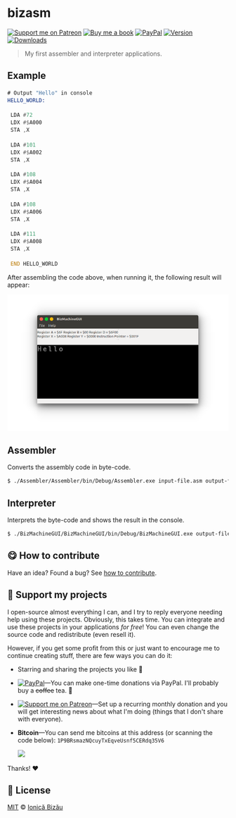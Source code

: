 
# bizasm

 [![Support me on Patreon][badge_patreon]][patreon] [![Buy me a book][badge_amazon]][amazon] [![PayPal][badge_paypal_donate]][paypal-donations] [![Version](https://img.shields.io/npm/v/bizasm.svg)](https://www.npmjs.com/package/bizasm) [![Downloads](https://img.shields.io/npm/dt/bizasm.svg)](https://www.npmjs.com/package/bizasm)

> My first assembler and interpreter applications.

## Example
```asm
# Output "Hello" in console
HELLO_WORLD:

 LDA #72
 LDX #$A000
 STA ,X

 LDA #101
 LDX #$A002
 STA ,X

 LDA #108
 LDX #$A004
 STA ,X

 LDA #108
 LDX #$A006
 STA ,X

 LDA #111
 LDX #$A008
 STA ,X

 END HELLO_WORLD
```

After assembling the code above, when running it, the following result will appear:

![Screenshot](./screenshots/1.png)

## Assembler

Converts the assembly code in byte-code.

```sh
$ ./Assembler/Assembler/bin/Debug/Assembler.exe input-file.asm output-file.biz
```
## Interpreter

Interprets the byte-code and shows the result in the console.

```sh
$ ./BizMachineGUI/BizMachineGUI/bin/Debug/BizMachineGUI.exe output-file.biz
```

## :yum: How to contribute
Have an idea? Found a bug? See [how to contribute][contributing].


## :sparkling_heart: Support my projects

I open-source almost everything I can, and I try to reply everyone needing help using these projects. Obviously,
this takes time. You can integrate and use these projects in your applications *for free*! You can even change the source code and redistribute (even resell it).

However, if you get some profit from this or just want to encourage me to continue creating stuff, there are few ways you can do it:

 - Starring and sharing the projects you like :rocket:
 - [![PayPal][badge_paypal]][paypal-donations]—You can make one-time donations via PayPal. I'll probably buy a ~~coffee~~ tea. :tea:
 - [![Support me on Patreon][badge_patreon]][patreon]—Set up a recurring monthly donation and you will get interesting news about what I'm doing (things that I don't share with everyone).
 - **Bitcoin**—You can send me bitcoins at this address (or scanning the code below): `1P9BRsmazNQcuyTxEqveUsnf5CERdq35V6`

    ![](https://i.imgur.com/z6OQI95.png)

Thanks! :heart:



## :scroll: License

[MIT][license] © [Ionică Bizău][website]

[badge_patreon]: http://ionicabizau.github.io/badges/patreon.svg
[badge_amazon]: http://ionicabizau.github.io/badges/amazon.svg
[badge_paypal]: http://ionicabizau.github.io/badges/paypal.svg
[badge_paypal_donate]: http://ionicabizau.github.io/badges/paypal_donate.svg
[patreon]: https://www.patreon.com/ionicabizau
[amazon]: http://amzn.eu/hRo9sIZ
[paypal-donations]: https://www.paypal.com/cgi-bin/webscr?cmd=_s-xclick&hosted_button_id=RVXDDLKKLQRJW
[donate-now]: http://i.imgur.com/6cMbHOC.png

[license]: http://showalicense.com/?fullname=Ionic%C4%83%20Biz%C4%83u%20%3Cbizauionica%40gmail.com%3E%20(https%3A%2F%2Fionicabizau.net)&year=2014#license-mit
[website]: https://ionicabizau.net
[contributing]: /CONTRIBUTING.md
[docs]: /DOCUMENTATION.md
